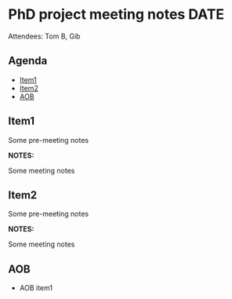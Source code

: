 # PhD project meeting notes DATE

Attendees: Tom B, Gib

## Agenda

* [Item1](#item1) 
* [Item2](#item2)
* [AOB](#aob)

## Item1 <a name="item1"></a>

Some pre-meeting notes

__NOTES:__

Some meeting notes

## Item2 <a name="item2"></a>

Some pre-meeting notes

__NOTES:__

Some meeting notes

## AOB <a name="aob"></a>

* AOB item1